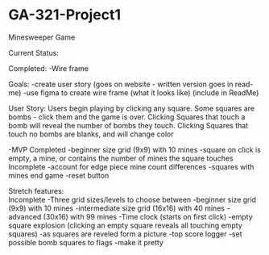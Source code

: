 # GA-321-Project1

Minesweeper Game


Current Status:

Completed:
    -Wire frame


Goals:
    -create user story (goes on website - written version goes in read-me)
    -use figma to create wire frame (what it looks like) (include in ReadMe)

User Story:
    Users begin playing by clicking any square.
    Some squares are bombs - click them and the game is over.
    Clicking Squares that touch a bomb will reveal the number of bombs they touch.
    Clicking Squares that touch no bombs are blanks, and will change color

 -MVP
    Completed
     -beginner size grid (9x9) with 10 mines 
     -square on click is empty, a mine, or   contains the number of mines the square touches
    Incomplete
     -account for edge piece mine count differences
     -squares with mines end game
     -reset button

 Stretch features:    
   Incomplete
    -Three grid sizes/levels to choose between
    -beginner size grid (9x9) with 10 mines
    -intermediate size grid (16x16) with 40 mines
    -advanced (30x16) with 99 mines
    -Time clock (starts on first click)
    -empty square explosion (clicking an empty square reveals all touching empty squares)
    -as squares are reveled form a picture
    -top score logger
    -set possible bomb squares to flags
    -make it pretty


